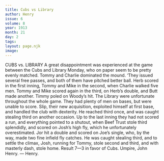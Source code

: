 ```yaml
---
title: Cubs vs Library
author: Henry
issue: 6
volume: 8
year: 1913
month: 21
day: 2
tags:
layout: page.njk
image:
---
```

CUBS vs. LIBRARY    A great disappointment was experienced at the game between the Cubs and Library Monday, who on paper seem to be pretty evenly matched. Tommy and Charlie dominated the mound. ‘They issued several free passes, and both of them have pitched better ball. Herb scored in the first inning, Tommy and Mike in the second, when Charlie walked five men. Tommy and Mike scored again in the third, on Herb’s double, and Butt made another. Timmy poled on Woody’s hit. The Library were unfortunate throughout the whole game. They had plenty of men on bases, but were unable to score. Slip, their new acquisition, exploited himself at first base, and handled the club with dexterity. He reached third once, and was caught stealing third on another occasion. Up to the last inning they had not scored a run, and everything pointed to a shutout, when Beef Trust stole third splendidly, and scored on Josh’s high fly, which he unfortunately overestimated. Jor hit a double and scored on Joe’s single, who, by the way, made two fine infield fly catches. He was caught stealing third, and to settle the climax, Josh, running for Tommy, stole second and third, and with masterly dash, stole home. Result 7—3 in favor of Cubs. Umpire, John Henry. — Henry. 


